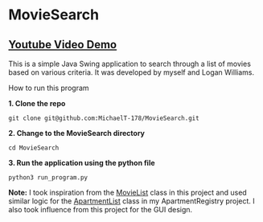 # MovieSearch
## <u>[Youtube Video Demo](https://youtu.be/59DaUBc8jeM?si=pWFo1a1YBA5wndXN)</u>

This is a simple Java Swing application to search through a list of movies based 
on various criteria. It was developed by myself and Logan Williams.

How to run this program 


**1. Clone the repo**
```
git clone git@github.com:MichaelT-178/MovieSearch.git
```

**2. Change to the MovieSearch directory**
```
cd MovieSearch
```

**3. Run the application using the python file**
```
python3 run_program.py
```

**Note:** I took inspiration from the [MovieList](https://github.com/MichaelT-178/MovieSearch/blob/main/src/MovieList.java) class in this project and used similar 
logic for the [ApartmentList](https://github.com/MichaelT-178/ApartmentRegistry/blob/main/src/ApartmentList.java) class in my ApartmentRegistry project. I also took influence from this project for the GUI design.